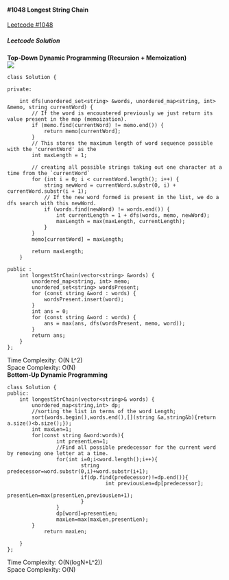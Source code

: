 #### #1048 Longest String Chain
[Leetcode #1048](https://leetcode.com/problems/longest-string-chain/)  

##### Leetcode Solution
**Top-Down Dynamic Programming (Recursion + Memoization)**  
![](https://leetcode.com/problems/longest-string-chain/Figures/1048/1048_Overview_Diagram.png)
```
class Solution {
    
private:

    int dfs(unordered_set<string> &words, unordered_map<string, int> &memo, string currentWord) {
        // If the word is encountered previously we just return its value present in the map (memoization).
        if (memo.find(currentWord) != memo.end()) {
            return memo[currentWord];
        }
        // This stores the maximum length of word sequence possible with the 'currentWord' as the
        int maxLength = 1;

        // creating all possible strings taking out one character at a time from the `currentWord`
        for (int i = 0; i < currentWord.length(); i++) {
            string newWord = currentWord.substr(0, i) + currentWord.substr(i + 1);
            // If the new word formed is present in the list, we do a dfs search with this newWord.
            if (words.find(newWord) != words.end()) {
                int currentLength = 1 + dfs(words, memo, newWord);
                maxLength = max(maxLength, currentLength);
            }
        }
        memo[currentWord] = maxLength;

        return maxLength;
    }

public :
    int longestStrChain(vector<string> &words) {
        unordered_map<string, int> memo;
        unordered_set<string> wordsPresent;
        for (const string &word : words) {
            wordsPresent.insert(word);
        }
        int ans = 0;
        for (const string &word : words) {
            ans = max(ans, dfs(wordsPresent, memo, word));
        }
        return ans;
    }
};
```
Time Complexity: O(N L^2)  
Space Complexity: O(N)  
**Bottom-Up Dynamic Programming**  
```
class Solution {
public: 
    int longestStrChain(vector<string>& words) {
        unordered_map<string,int> dp;
        //sorting the list in terms of the word Length;
        sort(words.begin(),words.end(),[](string &a,string&b){return a.size()<b.size();});
        int maxLen=1;
        for(const string &word:words){
                int presentLen=1;
                //Find all possible predecessor for the current word by removing one letter at a time.
                for(int i=0;i<word.length();i++){
                        string predecessor=word.substr(0,i)+word.substr(i+1);
                        if(dp.find(predecessor)!=dp.end()){
                                int previousLen=dp[predecessor];
                                presentLen=max(presentLen,previousLen+1);
                        }
                }
                dp[word]=presentLen;
                maxLen=max(maxLen,presentLen);
        }
            return maxLen;
        
    }
};
```
Time Complexity: O(N(logN+L^2))  
Space Complexity: O(N)  
